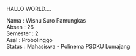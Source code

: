 HALLO WORLD....     

Nama        : Wisnu Suro Pamungkas  
Absen       : 26  
Semester    : 2   
Asal        : Probolinggo     
Status      : Mahasiswa - Polinema PSDKU Lumajang    